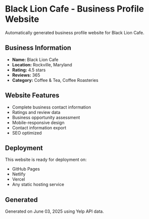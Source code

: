 # Black Lion Cafe - Business Profile Website

Automatically generated business profile website for Black Lion Cafe.

## Business Information

- **Name:** Black Lion Cafe
- **Location:** Rockville, Maryland
- **Rating:** 4.5 stars
- **Reviews:** 365
- **Category:** Coffee & Tea, Coffee Roasteries

## Website Features

- Complete business contact information
- Ratings and review data
- Business opportunity assessment
- Mobile-responsive design
- Contact information export
- SEO optimized

## Deployment

This website is ready for deployment on:
- GitHub Pages
- Netlify
- Vercel
- Any static hosting service

## Generated

Generated on June 03, 2025 using Yelp API data.
